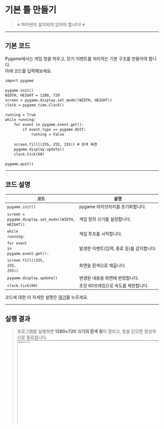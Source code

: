 # **기본 틀 만들기**

> <span class="caution">※ 파이썬이 설치되어 있어야 합니다! ※</span>

---

## <span class="title">기본 코드</span>

Pygame에서는 게임 창을 띄우고, 닫기 이벤트를 처리하는 기본 구조를 만들어야 합니다.  
아래 코드를 입력해보세요.  

```
import pygame

pygame.init()
WIDTH, HEIGHT = 1280, 720
screen = pygame.display.set_mode((WIDTH, HEIGHT))
clock = pygame.time.Clock()

running = True
while running:
    for event in pygame.event.get():
        if event.type == pygame.QUIT:
            running = False

    screen.fill((255, 255, 255)) # 흰색 배경
    pygame.display.update()
    clock.tick(60)

pygame.quit()
```

---

## <span class="title">코드 설명</span>

| 코드 | 설명 |
|------|------|
| <code><span class="l">pygame</span>.<span class="f">init</span><span class="pf">()</span></code> | pygame 라이브러리를 초기화합니다. |
| <code><span class="v">screen</span> = <span class="l">pygame</span>.<span class="l">display</span>.<span class="f">set_mode</span><span class="pf">(</span><span class="pg">(</span><span class="vb">WIDTH</span>, <span class="vb">HEIGHT</span><span class="pg">)</span><span class="pf">)</span></code> | 게임 창의 크기를 설정합니다. |
| <code><span class="k">while</span> <span class="v">running</span>:</code> | 게임 루프를 시작합니다. |
| <code><span class="k">for</span> <span class="v">event</span> <span class="k">in</span> <span class="l">pygame</span>.<span class="l">event</span>.<span class="f">get</span><span class="pf">()</span>:</code> | 발생한 이벤트(입력, 종료 등)를 감지합니다. |
| <code><span class="v">screen</span>.<span class="f">fill</span><span class="pf">(</span><span class="pg">(</span><span class="n">255</span>, <span class="n">255</span>, <span class="n">255</span><span class="pg">)</span><span class="pf">)</span></code> | 화면을 흰색으로 채웁니다. |
| <code><span class="l">pygame</span>.<span class="l">display</span>.<span class="f">update</span><span class="pf">()</span></code> | 변경된 내용을 화면에 반영합니다. |
| <code><span class="v">clock</span>.<span class="f">tick</span><span class="pf">(</span><span class="n">60</span><span class="pf">)</span></code> | 초당 60프레임으로 속도를 제한합니다. |

코드에 대한 더 자세한 설명은 [여기](../참고/기본_틀_상세_설명.md)를 누르세요.

---

## <span class="title">실행 결과</span>

> 프로그램을 실행하면 **1280×720 크기의 흰색 창**이 열리고, 창을 닫으면 정상적으로 종료됩니다.  
![기본 틀 실행 예시](../assets/images/basic_window_example.png)
